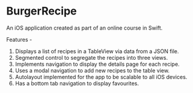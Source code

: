 # BurgerRecipe
An iOS application created as part of an online course in Swift.

Features -
1. Displays a list of recipes in a TableView via data from a JSON file. 
2. Segmented control to segregate the recipes into three views.
3. Implements navigation to display the details page for each recipe.
4. Uses a modal navigation to add new recipes to the table view.
5. Autolayout implemented for the app to be scalable to all iOS devices.
6. Has a bottom tab navigation to display favourites. 
